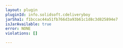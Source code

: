 ```yaml
---
layout: plugin
pluginId: info.solidsoft.cdeliveryboy
jarSha1: f1bccac44a51fb766d3a93b61c1d8c3d825894e7
isJarAvailable: true
error: NONE
violations: []

---
```


